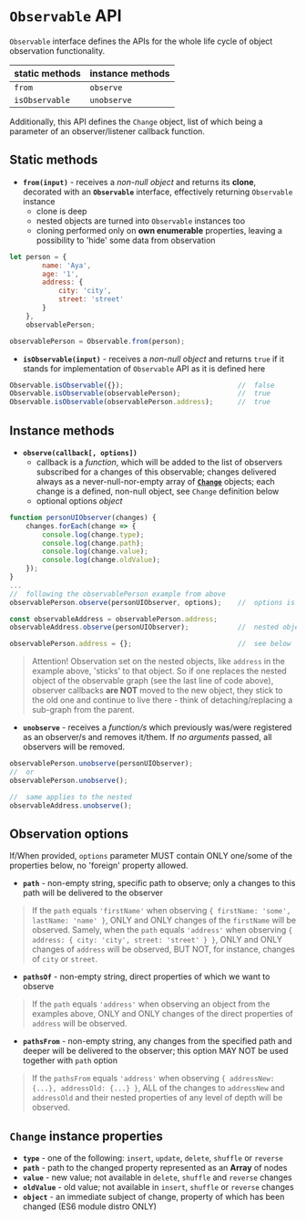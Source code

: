 # `Observable` API

`Observable` interface defines the APIs for the whole life cycle of object observation functionality.

| static methods | instance methods |
|----------------|------------------|
| `from`         | `observe`        |
| `isObservable` | `unobserve`      |

Additionally, this API defines the `Change` object, list of which being a parameter of an observer/listener callback function.

## Static methods

* __`from(input)`__ - receives a _non-null object_ and returns its __clone__, decorated with an __`Observable`__ interface, effectively returning `Observable` instance
    * clone is deep
    * nested objects are turned into `Observable` instances too
    * cloning performed only on __own enumerable__ properties, leaving a possibility to 'hide' some data from observation
```javascript
let person = {
        name: 'Aya',
        age: '1',
        address: {
            city: 'city',
            street: 'street'
        }
    },
    observablePerson;

observablePerson = Observable.from(person);
```

* __`isObservable(input)`__ - receives a _non-null object_ and returns `true` if it stands for implementation of `Observable` API as it is defined here
```javascript
Observable.isObservable({});                            //  false
Observable.isObservable(observablePerson);              //  true
Observable.isObservable(observablePerson.address);      //  true
```

## Instance methods

* __`observe(callback[, options])`__
    - callback is a _function_, which will be added to the list of observers subscribed for a changes of this observable; changes delivered always as a never-null-nor-empty array of [__`Change`__](#change-instance-properties) objects; each change is a defined, non-null object, see `Change` definition below
    - optional options _object_

```javascript
function personUIObserver(changes) {
    changes.forEach(change => {
        console.log(change.type);
        console.log(change.path);
        console.log(change.value);
        console.log(change.oldValue);
    });
}
...
//  following the observablePerson example from above
observablePerson.observe(personUIObserver, options);    //  options is optional

const observableAddress = observablePerson.address;
observableAddress.observe(personUIObserver);            //  nested objects are observables too

observablePerson.address = {};                          //  see below
```

> Attention! Observation set on the nested objects, like `address` in the example above, 'sticks' to that object. So if one replaces the nested object of the observable graph (see the last line of code above), observer callbacks __are NOT__ moved to the new object, they stick to the old one and continue to live there - think of detaching/replacing a sub-graph from the parent.

* __`unobserve`__ - receives a _function/s_ which previously was/were registered as an observer/s and removes it/them. If _no arguments_ passed, all observers will be removed.
```javascript
observablePerson.unobserve(personUIObserver);
//  or
observablePerson.unobserve();

//  same applies to the nested
observableAddress.unobserve();
```

## Observation options
If/When provided, `options` parameter MUST contain ONLY one/some of the properties below, no 'foreign' property allowed.

* __`path`__ - non-empty string, specific path to observe; only a changes to this path will be delivered to the observer
> If the `path` equals `'firstName'` when observing `{ firstName: 'some', lastName: 'name' }`, ONLY and ONLY changes of the `firstName` will be observed.
Samely, when the `path` equals `'address'` when observing `{ address: { city: 'city', street: 'street' } }`, ONLY and ONLY changes of `address` will be observed, BUT NOT, for instance, changes of `city` or `street`. 

* __`pathsOf`__ - non-empty string, direct properties of which we want to observe
> If the `path` equals `'address'` when observing an object from the examples above, ONLY and ONLY changes of the direct properties of `address` will be observed.

* __`pathsFrom`__ - non-empty string, any changes from the specified path and deeper will be delivered to the observer; this option MAY NOT be used together with `path` option
> If the `pathsFrom` equals `'address'` when observing `{ addressNew: {...}, addressOld: {...} }`, ALL of the changes to `addressNew` and `addressOld` and their nested properties of any level of depth will be observed.

## `Change` instance properties

* __`type`__        - one of the following: `insert`, `update`, `delete`, `shuffle` or `reverse`
* __`path`__        - path to the changed property represented as an __Array__ of nodes
* __`value`__       - new value; not available in `delete`, `shuffle` and `reverse` changes
* __`oldValue`__    - old value; not available in `insert`, `shuffle` or `reverse` changes
* __`object`__      - an immediate subject of change, property of which has been changed (ES6 module distro ONLY)